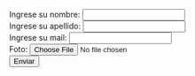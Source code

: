 <!DOCTYPE html>
<html lang="en">
<head>
	<meta charset="UTF-8">
	<title>PSF-Examen</title>
	<script type="text/javascript" src="C:\Users\LosWilly\Downloads\jquery-3.2.1.js"></script>
</head>
<body>
	<form id="form" method="post" enctype="multipart/form-data" >
		Ingrese su nombre: <input type="text" name="name" id="name"><br>
		Ingrese su apellido: <input type="text" name="lastname" id="lastname"><br>
		Ingrese su mail: <input type="text" name="email" id="email"><br>
		Foto: <input type="file" name="image" id="image"><br>
		<input type="submit" value="Enviar" id="enviar" name="enviar">
		<div id="respuesta" name="respuesta"></div>
	</form>
	<script>
		$("#form").submit(function(event){
			var formObj = $(this);
			var formData = new FormData(this);
			$.ajax({
				url:"http://servicio.psf-it.com.ar/servicio.php",
				type: "POST",
				data: formData,
				mimeType:"multipart/form-data",
				contentType: false,
        		cache: false,
        		processData:false,
				success: function(resultado){
					$("#respuesta").html(resultado);
				}
			})
		});
	</script>
</body>
</html>
